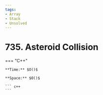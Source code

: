 ```yaml
---
tags:
- Array
- Stack
- Unsolved
---
```



# 735. Asteroid Collision

=== "C++"

    **Time:** $O()$

    **Space:** $O()$

    ``` c++
    ```
